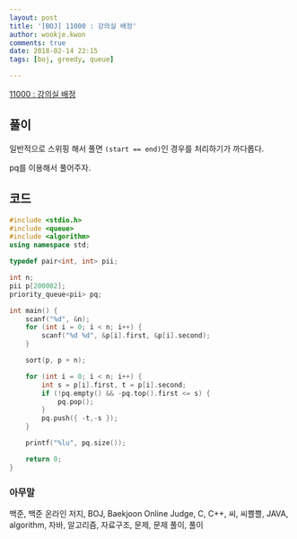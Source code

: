 ```yaml
---
layout: post
title: '[BOJ] 11000 : 강의실 배정'
author: wookje.kwon
comments: true
date: 2018-02-14 22:15
tags: [boj, greedy, queue]

---
```


[11000 : 강의실 배정](https://www.acmicpc.net/problem/11000)

## 풀이

일반적으로 스위핑 해서 풀면 `(start == end)`인 경우를 처리하기가 까다롭다.

pq를 이용해서 풀어주자.

## 코드

```cpp
#include <stdio.h>
#include <queue>
#include <algorithm>
using namespace std;

typedef pair<int, int> pii;

int n;
pii p[200002];
priority_queue<pii> pq;

int main() {
	scanf("%d", &n);
	for (int i = 0; i < n; i++) {
		scanf("%d %d", &p[i].first, &p[i].second);
	}

	sort(p, p + n);

	for (int i = 0; i < n; i++) {
		int s = p[i].first, t = p[i].second;
		if (!pq.empty() && -pq.top().first <= s) {
			pq.pop();
		}
		pq.push({ -t,-s });
	}

	printf("%lu", pq.size());

	return 0;
}
```

### 아무말  
백준, 백준 온라인 저지, BOJ, Baekjoon Online Judge, C, C++, 씨, 씨쁠쁠, JAVA, algorithm, 자바, 알고리즘, 자료구조, 문제, 문제 풀이, 풀이
